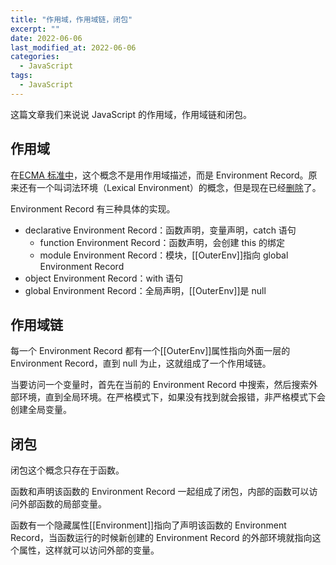 ```yaml
---
title: "作用域，作用域链，闭包"
excerpt: ""
date: 2022-06-06
last_modified_at: 2022-06-06
categories:
  - JavaScript
tags:
  - JavaScript
---
```


这篇文章我们来说说 JavaScript 的作用域，作用域链和闭包。

## 作用域

在[ECMA 标准中](https://tc39.es/ecma262/#sec-environment-records)，这个概念不是用作用域描述，而是 Environment Record。原来还有一个叫词法环境（Lexical Environment）的概念，但是现在已经[删除](https://github.com/tc39/ecma262/issues/1473)了。

Environment Record 有三种具体的实现。

- declarative Environment Record：函数声明，变量声明，catch 语句
  - function Environment Record：函数声明，会创建 this 的绑定
  - module Environment Record：模块，[[OuterEnv]]指向 global Environment Record
- object Environment Record：with 语句
- global Environment Record：全局声明，[[OuterEnv]]是 null

## 作用域链

每一个 Environment Record 都有一个[[OuterEnv]]属性指向外面一层的 Environment Record，直到 null 为止，这就组成了一个作用域链。

当要访问一个变量时，首先在当前的 Environment Record 中搜索，然后搜索外部环境，直到全局环境。在严格模式下，如果没有找到就会报错，非严格模式下会创建全局变量。

## 闭包

闭包这个概念只存在于函数。

函数和声明该函数的 Environment Record 一起组成了闭包，内部的函数可以访问外部函数的局部变量。

函数有一个隐藏属性[[Environment]]指向了声明该函数的 Environment Record，当函数运行的时候新创建的 Environment Record 的外部环境就指向这个属性，这样就可以访问外部的变量。
